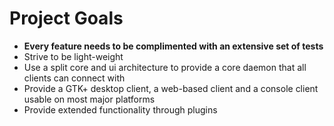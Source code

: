 # Project Goals

* **Every feature needs to be complimented with an extensive set of tests**
* Strive to be light-weight
* Use a split core and ui architecture to provide a core daemon that all clients can connect with
* Provide a GTK+ desktop client, a web-based client and a console client usable on most major platforms
* Provide extended functionality through plugins
